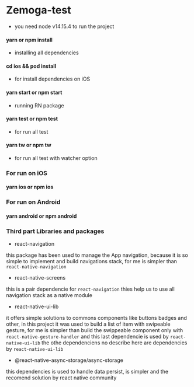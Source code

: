 # Zemoga-test

- you need node v14.15.4 to run the project

#### yarn or npm install

- installing all dependencies

#### cd ios && pod install

- for install dependencies on iOS

#### yarn start or npm start

- running RN package

#### yarn test or npm test

- for run all test

#### yarn tw or npm tw

- for run all test with watcher option

### For run on iOS

#### yarn ios or npm ios

### For run on Android

#### yarn android or npm android

### Third part Libraries and packages

- react-navigation

this package has been used to manage the App navigation, because it is so simple to implement and build navigations stack, for me is simpler than `react-native-navigation`

- react-native-screens

this is a pair dependencie for `react-navigation` thies help us to use all navigation stack as a native module

- react-native-ui-lib

it offers simple solutions to commons components like buttons badges and other, in this project it was used to build a list of item with swipeable gesture, for me is simpler than build the swippeable component only with `react-native-gesture-handler` and this last dependencie is used by `react-native-ui-lib` the othe dependenciens no describe here are dependencies by `react-native-ui-lib`

- @react-native-async-storage/async-storage

this dependencies is used to handle data persist, is simpler and the recomend solution by react native community



